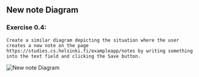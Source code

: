 ## New note Diagram
### Exercise 0.4: 

```Create a similar diagram depicting the situation where the user creates a new note on the page https://studies.cs.helsinki.fi/exampleapp/notes by writing something into the text field and clicking the Save button.```

<img src="mermaid-images/newnote.png" alt="New note Diagram">